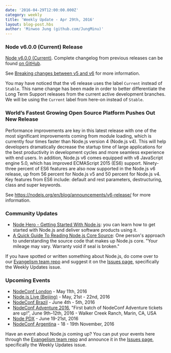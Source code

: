 ```yaml
---
date: '2016-04-29T12:00:00.000Z'
category: weekly
title: 'Weekly Update - Apr 29th, 2016'
layout: blog-post.hbs
author: 'Minwoo Jung (github.com/JungMinu)'
---
```


### Node v6.0.0 (Current) Release

[Node v6.0.0 (Current)](https://nodejs.org/en/blog/release/v6.0.0/). Complete changelog from previous releases can be found [on GitHub](https://github.com/nodejs/node/blob/main/CHANGELOG.md).

See [Breaking changes between v5 and v6](https://github.com/nodejs/node/wiki/Breaking-changes-between-v5-and-v6) for more information.

You may have noticed that the v6 release uses the label `Current` instead of `Stable`. This name change has been made in order to better differentiate the Long Term Support releases from the current active development branches. We
will be using the `Current` label from here-on instead of `Stable`.

### World’s Fastest Growing Open Source Platform Pushes Out New Release

Performance improvements are key in this latest release with one of the most significant improvements coming from module loading, which is currently four times faster than Node.js version 4 (Node.js v4). This will help developers dramatically decrease the startup time of large applications for the best productivity in development cycles and more seamless experience with end users. In addition, Node.js v6 comes equipped with v8 JavaScript engine 5.0, which has improved ECMAScript 2015 (ES6) support. Ninety-three percent of ES6 features are also now supported in the Node.js v6 release, up from 56 percent for Node.js v5 and 50 percent for Node.js v4. Key features from ES6 include: default and rest parameters, destructuring, class and super keywords.

See https://nodejs.org/en/blog/announcements/v6-release/ for more information.

### Community Updates

- [Node Hero - Getting Started With Node.js](https://blog.risingstack.com/node-hero-tutorial-getting-started-with-node-js/): you can learn how to get started with Node.js and deliver software products using it.
- [A Quick Guide To Reading Node.js Core Source](https://medium.com/@Trott/a-quick-guide-to-reading-node-js-core-source-c968d83e4194#.mmontrmvg): One person's approach to understanding the source code that makes up Node.js core. "Your mileage may vary. Warranty void if seal is broken."

If you have spotted or written something about Node.js, do come over to our [Evangelism team repo](https://github.com/nodejs/evangelism) and suggest it on the [Issues page](https://github.com/nodejs/evangelism/issues), specifically the Weekly Updates issue.

### Upcoming Events

- [NodeConf London](http://london.nodeconf.com) - May 11th, 2016
- [Node.js Live (Beijing)](http://live.nodejs.org/events/beijing.html) - May, 21st - 22nd, 2016
- [NodeConf Brazil](http://brazil.nodeconf.com) - June 4th - 5th, 2016
- [NodeConf Adventure 2016](https://ti.to/nodeconf/adventure-2016), "First batch of NodeConf Adventure tickets are up!", June 9th–12th, 2016 - Walker Creek Ranch, Marin, CA, USA
- [Node PDX](http://nodepdx.org) - June 19-21st, 2016
- [NodeConf Argentina](https://2016.nodeconf.com.ar) - 18 - 19th November, 2016

Have an event about Node.js coming up? You can put your events here through the [Evangelism team repo](https://github.com/nodejs/evangelism) and announce it in the [Issues page](https://github.com/nodejs/evangelism/issues), specifically the Weekly Updates issue.
